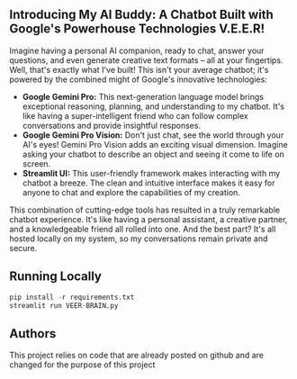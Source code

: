 
##  Introducing My AI Buddy: A Chatbot Built with Google's Powerhouse Technologies V.E.E.R!

Imagine having a personal AI companion, ready to chat, answer your questions, and even generate creative text formats – all at your fingertips. Well, that's exactly what I've built! This isn't your average chatbot; it's powered by the combined might of Google's innovative technologies:

* **Google Gemini Pro:** This next-generation language model brings exceptional reasoning, planning, and understanding to my chatbot. It's like having a super-intelligent friend who can follow complex conversations and provide insightful responses.
* **Google Gemini Pro Vision:** Don't just chat, see the world through your AI's eyes! Gemini Pro Vision adds an exciting visual dimension. Imagine asking your chatbot to describe an object and seeing it come to life on screen.
* **Streamlit UI:** This user-friendly framework makes interacting with my chatbot a breeze. The clean and intuitive interface makes it easy for anyone to chat and explore the capabilities of my creation.

This combination of cutting-edge tools has resulted in a truly remarkable chatbot experience. It's like having a personal assistant, a creative partner, and a knowledgeable friend all rolled into one. And the best part? It's all hosted locally on my system, so my conversations remain private and secure.

## Running Locally
```python
pip install -r requirements.txt
streamlit run VEER-BRAIN.py
```



## Authors

This project relies on code that are already posted on github and are changed for the purpose of this project

